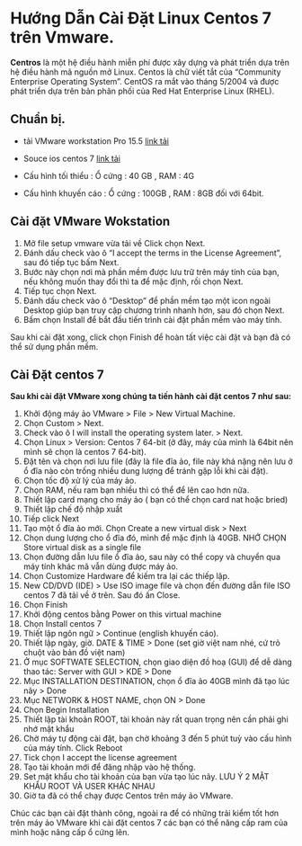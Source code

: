
# Hướng Dẫn Cài Đặt Linux Centos 7 trên Vmware.
**Centros** là một hệ điều hành miễn phí được xây dựng và phát triển dựa trên hệ điều hành mã nguồn mở Linux. Centos là chữ viết tắt của “Community Enterprise Operating System”. CentOS ra mắt vào tháng 5/2004 và được phát triển dựa trên bản phân phối của Red Hat Enterprise Linux (RHEL).

## Chuẩn bị. 
+ tải VMware workstation Pro 15.5 [link tải](https://www.vmware.com/products/workstation-pro/workstation-pro-evaluation.html)

+ Souce ios centos 7 [link tải]( www.centos.org/download/)

+ Cấu hình tối thiểu : Ổ cứng : 40 GB , RAM : 4G

+ Cấu hình khuyến cáo : Ổ cứng : 100GB , RAM : 8GB đối với 64bit.

## Cài đặt VMware Wokstation

1. Mở file setup vmware vừa tải về Click chọn Next.[]()
2. Đánh dấu check vào ô “I accept the terms in the License Agreement”, sau đó tiếp tục bấm Next.
3. Bước này chọn nơi mà phần mềm được lưu trữ trên máy tính của bạn, nếu không muốn thay đổi thì ta để mặc định, rồi chọn Next.
4. Tiếp tục chọn Next.
5. Đánh dấu check vào ô “Desktop” để phần mềm tạo một icon ngoài Desktop giúp bạn truy cập chương trình nhanh hơn, sau đó chọn Next.
6. Bấm chọn Install để bắt đầu tiến trình cài đặt phần mềm vào máy tính.

Sau khi cài đặt xong, click chọn Finish để hoàn tất việc cài đặt và bạn đã có thể sử dụng phần mềm.

## Cài Đặt centos 7
  **Sau khi cài đặt VMware xong chúng ta tiến hành cài đặt centos 7 như sau:**

1. Khởi động máy ảo VMware > File > New Virtual Machine.
2. Chọn Custom > Next.
3. Check vào ô I will install the operating system later. > Next.
4. Chọn Linux > Version: Centos 7 64-bit (ở đây, máy của mình là 64bit nên mình sẽ chọn là centos 7 64-bit).
5. Đặt tên và chọn nơi lưu file (đây là file đĩa ảo, file này khá nặng nên lưu ở ổ đĩa nào còn trống nhiều dung lượng để tránh gặp lỗi khi cài đặt).
6. Chọn tốc độ xử lý của máy ảo.
7. Chọn RAM,  nếu ram bạn nhiều thì có thể để lên cao hơn nữa.
8. Thiết lập card mạng cho máy ảo ( bạn có thể chọn card nat hoặc bried)
9. Thiết lập chế độ nhập xuất
10. Tiếp click Next
11. Tạo một ổ đĩa ảo mới. Chọn Create a new virtual disk > Next
12. Chọn dung lượng cho ổ đĩa đó, mình để mặc định là 40GB. NHỚ CHỌN Store virtual disk as a single file
13. Chọn đường dẫn lưu file ổ đĩa ảo, sau này có thể copy và chuyển qua máy tính khác mã vẫn dùng được máy ảo.
14. Chọn Customize Hardware để kiếm tra lại các thiếp lập.
15. New CD/DVD  (IDE) > Use ISO image file và chọn đến đường dẫn file ISO centos 7 đã tải về ở trên. Sau đó ấn Close.
16. Chọn Finish
17. Khởi động centos bằng Power on this virtual machine
18. Chọn Install centos 7
19. Thiết lập ngôn ngữ > Continue (english khuyến cáo).
20. Thiết lập ngày, giờ. DATE & TIME > Done (set giờ việt nam nhé, cứ trỏ chuột vào bản đồ việt nam)
21. Ở mục SOFTWATE SELECTION, chọn giao diện đồ hoạ (GUI) để dễ dàng thao tác:
      Server with GUI > KDE > Done
22. Mục INSTALLATION DESTINATION, chọn ổ đĩa ảo 40GB mình đã tạo lúc nãy > Done
23. Mục NETWORK & HOST NAME, chọn ON > Done
24. Chọn Begin Installation
25. Thiết lập tài khoản ROOT, tài khoản này rất quan trọng nên cần phải ghi nhớ mật khẩu
26. Chờ máy tự động cài đặt, bạn chờ khoảng 3 đến 5 phút tuỳ vào cấu hình của máy tính. Click Reboot
27. Tick chọn I accept the license agreement
28. Tạo tài khoản mới để đăng nhập vào hệ thống.
29. Set mật khẩu cho tài khoản của bạn vừa tạo lúc nãy. LƯU Ý 2 MẬT KHẨU ROOT VÀ USER KHÁC NHAU
30. Giờ ta đã có thể chạy được Centos trên máy ảo VMware.

 

Chúc các bạn cài đặt thành công, ngoài ra để có những trải kiểm tốt hơn trên máy ảo VMware khi cài đặt centos 7 các bạn có thể năng cấp ram của mình hoặc nâng cấp ổ cứng lên. 
 
